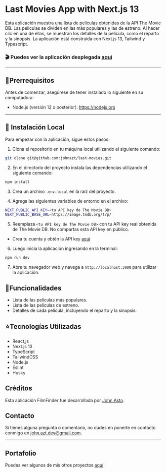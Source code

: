 # Last Movies App with Next.js 13

Esta aplicación muestra una lista de películas obtenidas de la API The Movie DB. Las películas se dividen en las más populares y las de estreno. Al hacer clic en una de ellas, se muestran los detalles de la película, como el reparto y la sinopsis. La aplicación está construida con Next.js 13, Tailwind y Typescript.

### 🎬 Puedes ver la aplicación desplegada [aquí](https://lastmovies.vercel.app/)

---

## 🚨Prerrequisitos

Antes de comenzar, asegúrese de tener instalado lo siguiente en su computadora:

- Node.js (versión 12 o posterior): https://nodejs.org

---

## 🏁 Instalación Local

Para empezar con la aplicación, sigue estos pasos:

1. Clona el repositorio en tu máquina local utilizando el siguiente comando:

```bash
git clone git@github.com:johnazt/last-movies.git
```

2. En el directorio del proyecto instala las dependencias utilizando el siguiente comando:

```bash
npm install
```

3. Crea un archivo `.env.local` en la raíz del proyecto.

4. Agrega las siguientes variables de entorno en el archivo:

```bash
NEXT_PUBLIC_API_KEY=<tu API key de The Movie DB>
NEXT_PUBLIC_BASE_URL=https://image.tmdb.org/t/p/
```

5. Reemplaza `<tu API key de The Movie DB>` con tu API key real obtenida de The Movie DB. No compartas esta API key en público.

- Crea tu cuenta y obtén la API key [aquí](https://www.themoviedb.org/)

6. Luego inicia la aplicación ingresando en la terminal:

```bash
npm run dev
```

7. Abre tu navegador web y navega a `http://localhost:3000` para utilizar la aplicación.

## 📌Funcionalidades

- Lista de las películas más populares.
- Lista de las películas de estreno.
- Detalles de cada película, incluyendo el reparto y la sinopsis.

## ⭐️Tecnologías Utilizadas

- React,js
- Next.js 13
- TypeScript
- TailwindCSS
- Node.js
- Eslint
- Husky

## Créditos

Esta aplicación FilmFinder fue desarrollada por [John Asto](https://github.com/johnazt).

## Contacto

Si tienes alguna pregunta o comentario, no dudes en ponerte en contacto conmigo en [john.azt.dev@gmail.com](mailto:tu-correo@ejemplo.com).

---

## Portafolio

Puedes ver algunos de mis otros proyectos [aquí](https://johnasto.netlify.app/).
